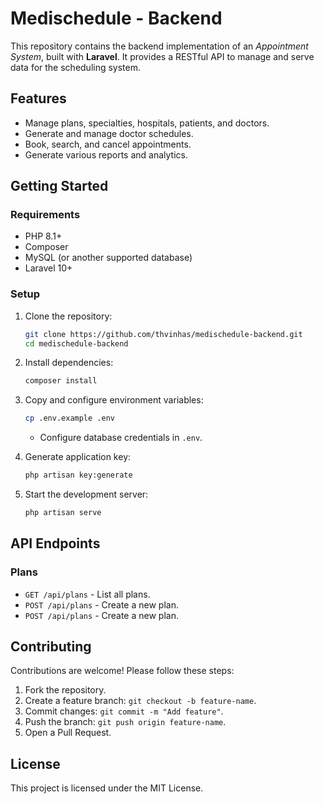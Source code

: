 
# Medischedule - Backend

This repository contains the backend implementation of an *Appointment System*, built with **Laravel**. It provides a RESTful API to manage and serve data for the scheduling system.

## Features
- Manage plans, specialties, hospitals, patients, and doctors.
- Generate and manage doctor schedules.
- Book, search, and cancel appointments.
- Generate various reports and analytics.

## Getting Started

### Requirements
- PHP 8.1+
- Composer
- MySQL (or another supported database)
- Laravel 10+

### Setup
1. Clone the repository:
   ```bash
   git clone https://github.com/thvinhas/medischedule-backend.git
   cd medischedule-backend
   ```

2. Install dependencies:
   ```bash
   composer install
   ```

3. Copy and configure environment variables:
   ```bash
   cp .env.example .env
   ```
    - Configure database credentials in `.env`.

4. Generate application key:
   ```bash
   php artisan key:generate
   ```

6. Start the development server:
   ```bash
   php artisan serve
   ```

## API Endpoints

### Plans
- `GET /api/plans` - List all plans.
- `POST /api/plans` - Create a new plan.
- `POST /api/plans` - Create a new plan.



## Contributing
Contributions are welcome! Please follow these steps:
1. Fork the repository.
2. Create a feature branch: `git checkout -b feature-name`.
3. Commit changes: `git commit -m "Add feature"`.
4. Push the branch: `git push origin feature-name`.
5. Open a Pull Request.

## License
This project is licensed under the MIT License.
